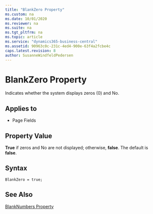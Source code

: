 ```yaml
---
title: "BlankZero Property"
ms.custom: na
ms.date: 10/01/2020
ms.reviewer: na
ms.suite: na
ms.tgt_pltfrm: na
ms.topic: article
ms.service: "dynamics365-business-central"
ms.assetid: 90963c0c-231c-4ed4-900e-63f4a2fcbe4c
caps.latest.revision: 8
author: SusanneWindfeldPedersen
---
```


# BlankZero Property
Indicates whether the system displays zeros (0) and No.  
  
## Applies to  
  
-   Page Fields  
  
## Property Value  
 **True** if zeros and No are not displayed; otherwise, **false**. The default is **false**.  
  
## Syntax
```
BlankZero = true;
```

## See Also  
 [BlankNumbers Property](devenv-blanknumbers-property.md)
